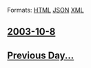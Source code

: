 
Formats: [HTML](2003/10/8/index.html)  [JSON](2003/10/8/index.json)  [XML](2003/10/8/index.xml)  

## [2003-10-8](/news/2003/10/8/index.md)

## [Previous Day...](/news/2003/10/7/index.md)

